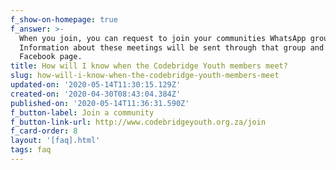 ```yaml
---
f_show-on-homepage: true
f_answer: >-
  When you join, you can request to join your communities WhatsApp group.
  Information about these meetings will be sent through that group and on our
  Facebook page.
title: How will I know when the Codebridge Youth members meet?
slug: how-will-i-know-when-the-codebridge-youth-members-meet
updated-on: '2020-05-14T11:30:15.129Z'
created-on: '2020-04-30T08:43:04.384Z'
published-on: '2020-05-14T11:36:31.590Z'
f_button-label: Join a community
f_button-link-url: http://www.codebridgeyouth.org.za/join
f_card-order: 8
layout: '[faq].html'
tags: faq
---
```



